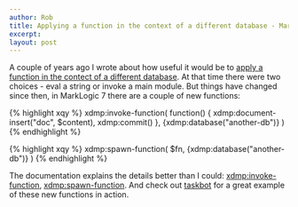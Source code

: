 ```yaml
---
author: Rob
title: Applying a function in the context of a different database - MarkLogic 7 update
excerpt:
layout: post
---
```



A couple of years ago I wrote about how useful it would be to [apply a function in the contect of a different database][originalpost]. At that time there were two choices - eval a string or invoke a main module. But things have changed since then, in MarkLogic 7 there are a  couple of new functions:

{% highlight xqy %}
xdmp:invoke-function(
   function() { xdmp:document-insert("doc", $content), xdmp:commit() },
   <options xmlns="xdmp:eval"><database>{xdmp:database("another-db")}</options>
)
{% endhighlight %}

{% highlight xqy %}
xdmp:spawn-function(
   $fn,
   <options xmlns="xdmp:eval"><database>{xdmp:database("another-db")}</options>
)
{% endhighlight %}


The documentation explains the details better than I could: [xdmp:invoke-function][docsinvokefn], [xdmp:spawn-function][docsspawnfn]. And check out [taskbot][taskbot] for a great example of these new functions in action.


[originalpost]: /2012/03/17/applying-a-function-in-the-context-of-a-different-database.html
[docsinvokefn]: http://docs.marklogic.com/xdmp:invoke-function
[docsspawnfn]: http://docs.marklogic.com/xdmp:spawn-function
[taskbot]: https://github.com/mblakele/taskbot